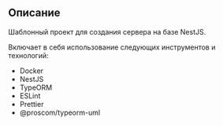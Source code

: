 ## Описание

Шаблонный проект для создания сервера на базе NestJS.

Включает в себя использование следующих инструментов и технологий:
* Docker
* NestJS
* TypeORM
* ESLint
* Prettier
* @proscom/typeorm-uml
